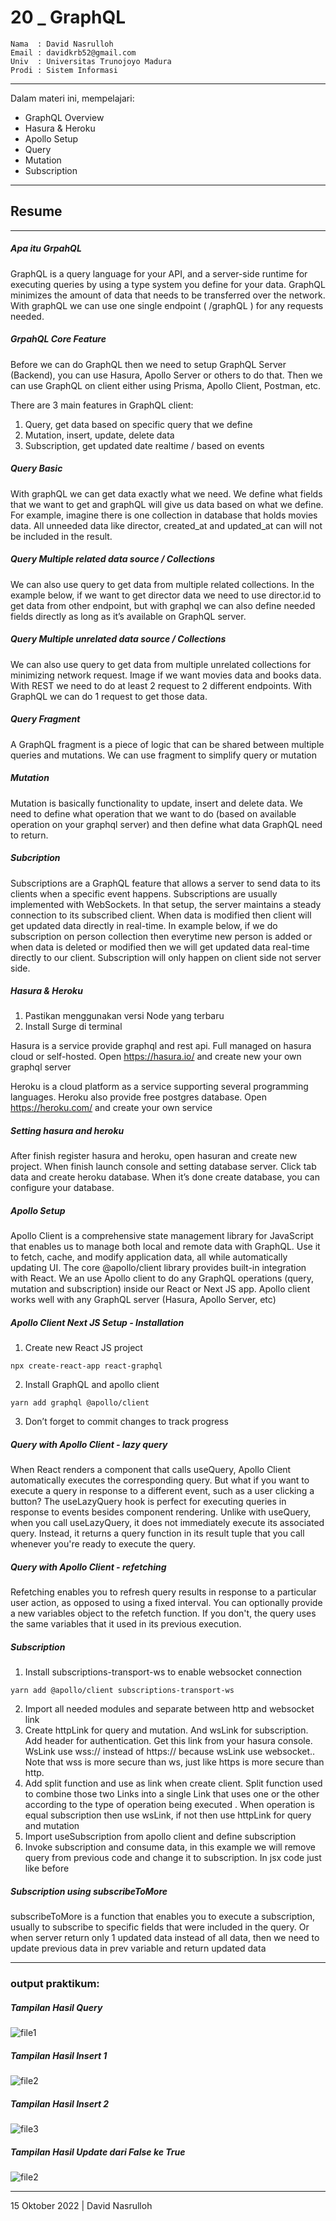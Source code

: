 # 20 \_ GraphQL

```
Nama  : David Nasrulloh
Email : davidkrb52@gmail.com
Univ  : Universitas Trunojoyo Madura
Prodi : Sistem Informasi
```

---

Dalam materi ini, mempelajari:

- GraphQL Overview
- Hasura & Heroku
- Apollo Setup
- Query
- Mutation
- Subscription

---

## Resume

---

##### Apa itu GrpahQL

GraphQL is a query language for your API, and a server-side runtime for executing queries by using a type system you define for your data. GraphQL minimizes the amount of data that needs to be transferred over the network. With graphQL we can use one single endpoint ( /graphQL ) for any requests needed.

##### GrpahQL Core Feature

Before we can do GraphQL then we need to setup GraphQL Server (Backend), you can use Hasura, Apollo Server or others to do that. Then we can use GraphQL on client either using Prisma, Apollo Client, Postman, etc.

There are 3 main features in GraphQL client:

1. Query, get data based on specific query that we define
2. Mutation, insert, update, delete data
3. Subscription, get updated date realtime / based on events

##### Query Basic

With graphQL we can get data exactly what we need. We define what fields that we want to get and graphQL will give us data based on what we define. For example, imagine there is one collection in database that holds movies data. All unneeded data like director, created_at and updated_at can will not be included in the result.

##### Query Multiple related data source / Collections

We can also use query to get data from multiple related collections. In the example below, if we want to get director data we need to use director.id to get data from other endpoint, but with graphql we can also define needed fields directly as long as it’s available on GraphQL server.

##### Query Multiple unrelated data source / Collections

We can also use query to get data from multiple unrelated collections for minimizing network request. Image if we want movies data and books data. With REST we need to do at least 2 request to 2 different endpoints. With GraphQL we can do 1 request to get those data.

##### Query Fragment

A GraphQL fragment is a piece of logic that can be shared between multiple queries and mutations. We can use fragment to simplify query or mutation

##### Mutation

Mutation is basically functionality to update, insert and delete data. We need to define what operation that we want to do (based on available operation on your graphql server) and then define what data GraphQL need to return.

##### Subcription

Subscriptions are a GraphQL feature that allows a server to send data to its clients when a specific event happens. Subscriptions are usually implemented with WebSockets. In that setup, the server maintains a steady connection to its subscribed client.
When data is modified then client will get updated data directly in real-time. In example below, if we do subscription on person collection then everytime new person is added or when data is deleted or modified then we will get updated data real-time directly to our client. Subscription will only happen on client side not server side.

##### Hasura & Heroku

1. Pastikan menggunakan versi Node yang terbaru
2. Install Surge di terminal

Hasura is a service provide graphql and rest api. Full managed on hasura cloud or self-hosted. Open https://hasura.io/ and create new your own graphql server

Heroku is a cloud platform as a service supporting several programming languages. Heroku also provide free postgres database. Open https://heroku.com/ and create your own service

##### Setting hasura and heroku

After finish register hasura and heroku, open hasuran and create new project. When finish launch console and setting database server. Click tab data and create heroku database. When it’s done create database, you can configure your database.

##### Apollo Setup

Apollo Client is a comprehensive state management library for JavaScript that enables us to manage both local and remote data with GraphQL. Use it to fetch, cache, and modify application data, all while automatically updating UI. The core @apollo/client library provides built-in integration with React. We an use Apollo client to do any GraphQL operations (query, mutation and subscription) inside our React or Next JS app. Apollo client works well with any GraphQL server (Hasura, Apollo Server, etc)

##### Apollo Client Next JS Setup - Installation

1. Create new React JS project

```
npx create-react-app react-graphql
```

2. Install GraphQL and apollo client

```
yarn add graphql @apollo/client
```

3. Don’t forget to commit changes to track progress

##### Query with Apollo Client - lazy query

When React renders a component that calls useQuery, Apollo Client automatically executes the corresponding query. But what if you want to execute a query in response to a different event, such as a user clicking a button?
The useLazyQuery hook is perfect for executing queries in response to events besides component rendering. Unlike with useQuery, when you call useLazyQuery, it does not immediately execute its associated query. Instead, it returns a query function in its result tuple that you call whenever you're ready to execute the query.

##### Query with Apollo Client - refetching

Refetching enables you to refresh query results in response to a particular user action, as opposed to using a fixed interval. You can optionally provide a new variables object to the refetch function. If you don't, the query uses the same variables that it used in its previous execution.

##### Subscription

1. Install subscriptions-transport-ws to enable websocket connection

```
yarn add @apollo/client subscriptions-transport-ws
```

2. Import all needed modules and separate between http and websocket link
3. Create httpLink for query and mutation. And wsLink for subscription. Add header for authentication. Get this link from your hasura console. WsLink use wss:// instead of https:// because wsLink use websocket.. Note that wss is more secure than ws, just like https is more secure than http.
4. Add split function and use as link when create client. Split function used to combine those two Links into a single Link that uses one or the other according to the type of operation being executed . When operation is equal subscription then use wsLink, if not then use httpLink for query and mutation
5. Import useSubscription from apollo client and define subscription
6. Invoke subscription and consume data, in this example we will remove query from previous code and change it to subscription. In jsx code just like before

##### Subscription using subscribeToMore

subscribeToMore is a function that enables you to execute a subscription, usually to subscribe to specific fields that were included in the query. Or when server return only 1 updated data instead of all data, then we need to update previous data in prev variable and return updated data

---

### output praktikum:

##### Tampilan Hasil Query

![file1](./screenshots/prak1.png)

##### Tampilan Hasil Insert 1

![file2](./screenshots/prak2.png)

##### Tampilan Hasil Insert 2

![file3](./screenshots/prak3.png)

##### Tampilan Hasil Update dari False ke True

![file2](./screenshots/prak4.png)

---

15 Oktober 2022 | David Nasrulloh
